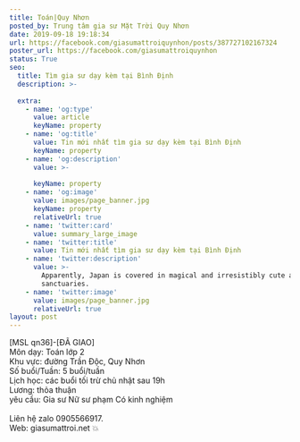 ```yaml
---
title: Toán|Quy Nhơn
posted_by: Trung tâm gia sư Mặt Trời Quy Nhơn
date: 2019-09-18 19:18:34
url: https://facebook.com/giasumattroiquynhon/posts/387727102167324
poster_url: https://facebook.com/giasumattroiquynhon
status: True
seo:
  title: Tìm gia sư dạy kèm tại Bình Định
  description: >-
    
  extra:
    - name: 'og:type'
      value: article
      keyName: property
    - name: 'og:title'
      value: Tin mới nhất tìm gia sư dạy kèm tại Bình Định
      keyName: property
    - name: 'og:description'
      value: >-
        
      keyName: property
    - name: 'og:image'
      value: images/page_banner.jpg
      keyName: property
      relativeUrl: true
    - name: 'twitter:card'
      value: summary_large_image
    - name: 'twitter:title'
      value: Tin mới nhất tìm gia sư dạy kèm tại Bình Định
    - name: 'twitter:description'
      value: >-
        Apparently, Japan is covered in magical and irresistibly cute animal
        sanctuaries.
    - name: 'twitter:image'
      value: images/page_banner.jpg
      relativeUrl: true
layout: post
---
```

[MSL qn36]-[ĐÃ GIAO]<br>Môn dạy: Toán lớp 2<br>Khu vực: đường Trần Độc, Quy Nhơn<br>Số buổi/Tuần: 5 buổi/tuần<br>Lịch học: các buổi tối trừ chủ nhật sau 19h<br>Lương: thỏa thuận<br>yêu cầu: Gia sư Nữ sư phạm Có kinh nghiệm<br><br>Liên hệ zalo 0905566917.<br>Web: giasumattroi.net 💥

